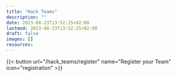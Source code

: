 ```yaml
---
title: "Hack Teams"
description: ""
date: 2023-08-23T13:52:25+02:00
lastmod: 2023-08-23T13:52:25+02:00
draft: false
images: []
resources:
---
```


{{< button url="/hack_teams/register" name="Register your Team" icon="registration" >}}